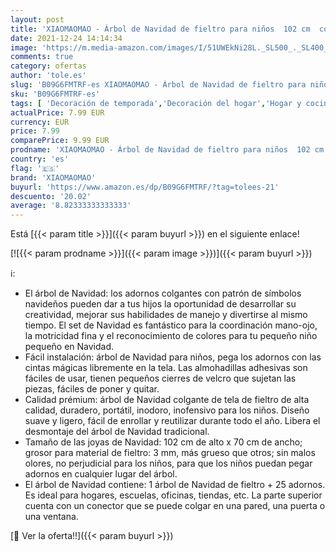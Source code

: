 ```yaml
---
layout: post
title: 'XIAOMAOMAO - Árbol de Navidad de fieltro para niños  102 cm  con 25 adornos extraíbles  decoración de pared  puerta de casa  pared de Navidad'
date: 2021-12-24 14:14:34
image: 'https://m.media-amazon.com/images/I/51UWEkNi28L._SL500_._SL400_.jpg'
comments: true
category: ofertas
author: 'tole.es'
slug: 'B09G6FMTRF-es XIAOMAOMAO - Árbol de Navidad de fieltro para niños 102 cm...'
sku: 'B09G6FMTRF-es'
tags: [ 'Decoración de temporada','Decoración del hogar','Hogar y cocina','navidad','xiaomaomao','Árboles de navidad', ]
actualPrice: 7.99 EUR
currency: EUR
price: 7.99
comparePrice: 9.99 EUR
prodname: 'XIAOMAOMAO - Árbol de Navidad de fieltro para niños  102 cm  con 25 adornos extraíbles  decoración de pared  puerta de casa  pared de Navidad'
country: 'es'
flag: '🇪🇸'
brand: 'XIAOMAOMAO'
buyurl: 'https://www.amazon.es/dp/B09G6FMTRF/?tag=tolees-21'
descuento: '20.02'
average: '8.82333333333333'
---
```


Está [{{< param title >}}]({{< param buyurl >}}) en el siguiente enlace!

[![{{< param prodname >}}]({{< param image >}})]({{< param buyurl >}})

ℹ️:

- El árbol de Navidad: los adornos colgantes con patrón de símbolos navideños pueden dar a tus hijos la oportunidad de desarrollar su creatividad, mejorar sus habilidades de manejo y divertirse al mismo tiempo. El set de Navidad es fantástico para la coordinación mano-ojo, la motricidad fina y el reconocimiento de colores para tu pequeño niño pequeño en Navidad.
- Fácil instalación: árbol de Navidad para niños, pega los adornos con las cintas mágicas libremente en la tela. Las almohadillas adhesivas son fáciles de usar, tienen pequeños cierres de velcro que sujetan las piezas, fáciles de poner y quitar.
- Calidad prémium: árbol de Navidad colgante de tela de fieltro de alta calidad, duradero, portátil, inodoro, inofensivo para los niños. Diseño suave y ligero, fácil de enrollar y reutilizar durante todo el año. Libera el desmontaje del árbol de Navidad tradicional.
- Tamaño de las joyas de Navidad: 102 cm de alto x 70 cm de ancho; grosor para material de fieltro: 3 mm, más grueso que otros; sin malos olores, no perjudicial para los niños, para que los niños puedan pegar adornos en cualquier lugar del árbol.
- El árbol de Navidad contiene: 1 árbol de Navidad de fieltro + 25 adornos. Es ideal para hogares, escuelas, oficinas, tiendas, etc. La parte superior cuenta con un conector que se puede colgar en una pared, una puerta o una ventana.

[🛒 Ver la oferta!!]({{< param buyurl >}})
